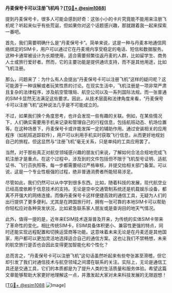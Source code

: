 **丹麦保号卡可以注册飞机吗？[[TG💪+ @esim1088](https://t.me/s/esim1088)]**

提到丹麦保号卡，很多人可能会感到好奇：这张小小的卡片究竟能不能用来注册飞机呢？听起来似乎有些荒诞，但如果你对这个话题感兴趣，那就跟着我一起来探索一番吧。

首先，我们需要明确什么是“丹麦保号卡”。简单来说，这是一种与丹麦本地通信网络绑定的SIM卡，用户可以通过它在丹麦境内享受稳定的电话、短信和数据服务。这种卡通常被设计为长期使用，适合需要频繁往返丹麦的人群，比如留学生、商务人士或旅行爱好者。然而，它的主要功能是提供通讯支持，而不是其他用途，比如飞机注册。

那么，问题来了：为什么有人会提出“丹麦保号卡可以注册飞机”这样的疑问呢？这可能源于一种误解或者玩笑性质的讨论。在现实生活中，飞机注册是一项非常严肃且复杂的法律程序，涉及航空管理局、航空公司以及一系列国际法规。而一张普通的SIM卡显然无法满足这些要求。因此，从技术层面和法律角度来看，“丹麦保号卡可以注册飞机”这种说法几乎是不可能成立的。

不过，如果我们换个角度思考，也许会发现一些有趣的关联。例如，在某些情况下，人们确实需要用手机来记录和管理自己的行程信息，包括航班动态、机场位置等。在这种场景下，丹麦保号卡或许能发挥一定的辅助作用。通过安装相关的应用程序（如航班追踪软件），用户可以利用手机实时获取飞行信息，从而更好地规划自己的旅程。但这显然与“注册飞机”毫无关系，只是单纯的工具应用罢了。

当然，对于那些真正对航空领域感兴趣的朋友们来说，了解如何合法合规地完成飞机注册才是重点。在这个过程中，涉及到的文件包括但不限于飞机型号证明、适航证书、飞行员执照等。每一步都需要经过严格审核，并提交给相关部门备案。可以说，这是一个专业性极强的过程，绝非普通消费者所能轻易涉足。

尽管如此，我们仍然可以从中学到很多东西。比如，随着科技的发展，现代航空业已经高度依赖于信息技术的支持。无论是空中交通管制系统还是机载娱乐设备，都离不开强大的网络连接。而像丹麦保号卡这样便捷高效的通信工具，无疑为人们的出行提供了更多便利。尤其是在跨国旅行时，拥有一张可靠的本地SIM卡可以帮助你轻松应对各种突发状况，比如紧急联系家人朋友或是查询目的地天气情况。

此外，值得一提的是，近年来ESIM技术逐渐普及开来，为传统的实体SIM卡带来了革命性的变化。相比传统SIM卡，ESIM具备体积更小、兼容性更强的特点，同时还能实现远程配置和切换运营商等功能。这意味着未来无论是在丹麦还是其他国家，用户都可以更加灵活地选择适合自己的通信方案。这也让我们不禁畅想，未来的航空旅行是否也会因此变得更加智能化和个性化？

总而言之，“丹麦保号卡可以注册飞机”这句话虽然听起来有些夸张甚至滑稽，但它却引发了我们对通信技术与航空领域之间潜在联系的关注。实际上，无论是通信工具还是交通工具，它们的本质都是为了提升人类的生活质量和服务体验。希望这篇文章能够帮助大家更好地理解这一点，并激发起大家对未来科技发展的无限遐想！

[[TG💪+ @esim1088](https://t.me/s/esim1088) ![Image](https://i.postimg.cc/4NQfJmqS/Snipaste-2025-05-13-00-14-12.png)]
